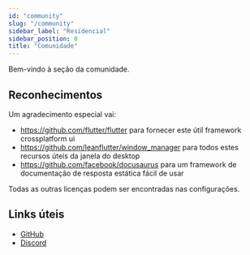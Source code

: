 ```yaml
---
id: "community"
slug: "/community"
sidebar_label: "Residencial"
sidebar_position: 0
title: "Comunidade"
---
```


Bem-vindo à seção da comunidade.

## Reconhecimentos

Um agradecimento especial vai:

* <https://github.com/flutter/flutter> para fornecer este útil framework crossplatform ui
* <https://github.com/leanflutter/window_manager> para todos estes recursos úteis da janela do desktop
* <https://github.com/facebook/docusaurus> para um framework de documentação de resposta estática fácil de usar

Todas as outras licenças podem ser encontradas nas configurações.

## Links úteis

* [GitHub](https://github.com/LinwoodCloud/Butterfly)
* [Discord](https://go.linwood.dev/discord)
